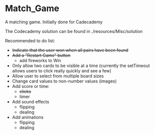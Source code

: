 # Match_Game
A matching game. Initially done for Cadecademy

The Codecademy solution can be found in ./resources/Misc/solution

Recommended to do list:
* ~~Indicate that the user won when all pairs have been found~~
* ~~Add a "Restart Game" button~~
  * add fireworks to Win
* Only allow two cards to be visible at a time (currently the setTimeout allows users to click really quickly and see a few)
* Allow user to select from multiple board sizes
* Change card values to non-number values (images)
* Add score or time:
  * ~~clicks~~
  * timer
* Add sound effects
  * flipping
  * dealing
* Add animations
  * flipping
  * dealing
